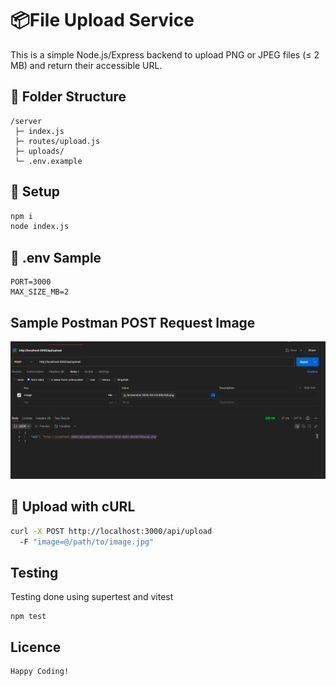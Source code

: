 # 📦File Upload Service

This is a simple Node.js/Express backend to upload PNG or JPEG files (≤ 2 MB) and return their accessible URL.

## 📁 Folder Structure

```
/server
 ├─ index.js
 ├─ routes/upload.js
 ├─ uploads/    
 └─ .env.example
```

## 🚀 Setup

```bash
npm i
node index.js
```

## 🔐 .env Sample

```env
PORT=3000
MAX_SIZE_MB=2
```

## Sample Postman POST Request Image
![Postman post request](./Screenshot%202025-04-23%20014513.png)

## 🧪 Upload with cURL

```bash
curl -X POST http://localhost:3000/api/upload 
  -F "image=@/path/to/image.jpg"
```
## Testing
Testing done using supertest and vitest
```
npm test
```
## Licence
```
Happy Coding!
```